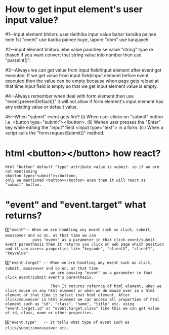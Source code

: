 # How to get input element's user input value?
#1--input element bhitoru user deithiba input value bahar karaiba painee hele 1st "event" use kariba painee huye,
    tapore "dom" use karajayeh.

#2--input element bhitoru jebe value pauchey se value "string" type re thayeh
     if you want convert that string value into number then use "parseInt()".

#3--Always we can get value from input field/input element after event got executed.
    If we get value from input field/input elemnet before event executed then the value can be empty because
    when page gets reload at that time input field is empty so that we get input element value is empty.

#4--Always remember when deal with form element then use "event.preventDefault()" it will not allow if form element's input element has any existing value or
    default value.

#5--When "submit" event gets fire?
    (i) When user clicks on "submit" button i.e. &lt;button type="submit"&gt;&lt;/button&gt;.
    (ii) Wehen user presses the "Enter" key while editing the "input" field &lt;input type="text"&gt; 
         in a form.
    (iii) When a script calls the "form.requestSubmit()" method.   

# html &lt;button>&lt;/button> how react?
```Text
Html "button" default "type" attribute value is submit. so if we are not mentioning 
<button type="submit"></button>,
only we mentioned <button></button> even then it will react as "submit" button.
```    
# "event" and "event.target" what returns?
```Text
1️⃣"event"-- When we are handling any event such as click, submit, mouseover and so on. at that time we can 
            pass "event" as a parameter in that click event/submit event parenthesis then it returns you click on web page which position and it can access properties like "keycode", "clientX", "clientY", "keyvalue".

2️⃣"event.target" -- When we are handling any event such as click, submit, mouseover and so on. at that time 
                    we are passing "event" as a parameter in that click event/submit event's parenthesis. 

                    Then It returns refernce of html element, when we click mouse on any html element or when we do mouse over in a html element at that time it select that html element. After click/mouseover in html element we can access all properties of html element such as "id", "class", "name", "title" etc. using "event.target.id" or "event.target.class" like this we can get value of id, class, name or other properties.

3️⃣"event.type"   -- It tells what type of event such as click/submit/moouseover etc.
```     